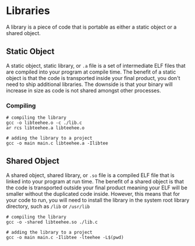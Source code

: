 # Libraries

A library is a piece of code that is portable as either a static object or a shared object.

## Static Object

A static object, static library, or `.a` file is a set of intermediate ELF files that are compiled into your program at compile time. The benefit of a static object is that the code is transported inside your final product, you don't need to ship additional libraries. The downside is that your binary will increase in size as code is not shared amongst other processes.

### Compiling

```
# compiling the library 
gcc -o libteehee.o -c ./lib.c 
ar rcs libteehee.a libteehee.o

# adding the library to a project 
gcc -o main main.c libteehee.a -Ilibtee
```

## Shared Object

A shared object, shared library, or `.so` file is a compiled ELF file that is linked into your program at run time. The benefit of a shared object is that the code is transported outside your final product meaning your ELF will be smaller without the duplicated code inside. However, this means that for your code to run, you will need to install the library in the system root library directory, such as `/lib` or `/usr/lib`

```
# compiling the library 
gcc -o -shared libteehee.so ./lib.c 

# adding the library to a project 
gcc -o main main.c -Ilibtee -lteehee -L$(pwd)

